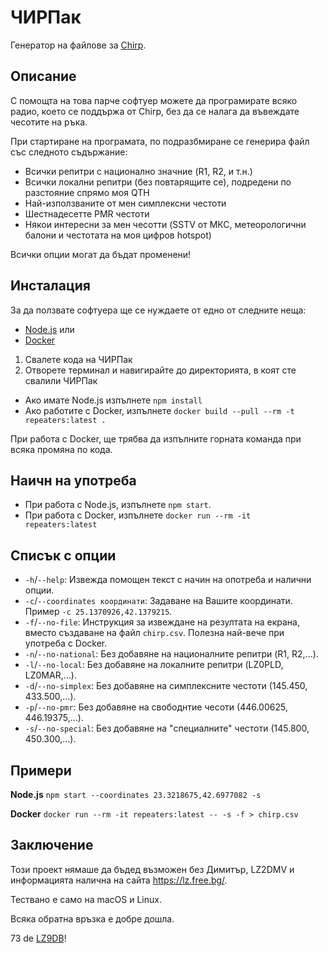 # ЧИРПак

Генератор на файлове за [Chirp](https://chirp.danplanet.com/projects/chirp/wiki/Home).

## Описание

С помощта на това парче софтуер можете да програмирате всяко радио, което се поддържа от Chirp, без да се налага да въвеждате чесотите на ръка.

При стартиране на програмата, по подразбмиране се генерира файл със следното съдържание:
- Всички репитри с национално значние (R1, R2, и т.н.)
- Всички локални репитри (без повтарящите се), подредени по разстояние спрямо моя QTH
- Най-използваните от мен симплексни честоти
- Шестнадесетте PMR честоти
- Някои интересни за мен чесотти (SSTV от МКС, метеорологични балони и честотата на моя цифров hotspot)

Всички опции могат да бъдат променени!

## Инсталация

За да ползвате софтуера ще се нуждаете от едно от следните неща:
- [Node.js](https://nodejs.org/en) или
- [Docker](https://www.docker.com/)

1. Свалете кода на ЧИРПак
2. Отворете терминал и навигирайте до директорията, в коят сте свалили ЧИРПак

- Ако имате Node.js изпълнете `npm install`
- Ако работите с Docker, изпълнете `docker build --pull --rm -t repeaters:latest .`

При работа с Docker, ще трябва да изпълните горната команда при всяка промяна по кода.

## Наичн на употреба

- При работа с Node.js, изпълнете `npm start`.
- При работа с Docker, изпълнете `docker run --rm -it repeaters:latest`


## Списък с опции

- `-h`/`--help`: Извежда помощен текст с начин на опотреба и налични опции.
- `-c`/`--coordinates координати`: Задаване на Вашите координати. Пример `-c 25.1370926,42.1379215`.
- `-f`/`--no-file`: Инструкция за извеждане на резултата на екрана, вместо създаване на файл `chirp.csv`. Полезна най-вече при употреба с Docker.
- `-n`/`--no-national`: Без добавяне на националните репитри (R1, R2,...).
- `-l`/`--no-local`: Без добавяне на локалните репитри (LZ0PLD, LZ0MAR,...).
- `-d`/`--no-simplex`: Без добавяне на симплексните честоти (145.450, 433.500,...).
- `-p`/`--no-pmr`: Без добавяне на свободнтие чесоти (446.00625, 446.19375,...).
- `-s`/`--no-special`: Без добавяне на "специалните" честоти (145.800, 450.300,...).

## Примери

**Node.js**
`npm start --coordinates 23.3218675,42.6977082 -s`

**Docker**
`docker run --rm -it repeaters:latest -- -s -f > chirp.csv`

## Заключение

Този проект нямаше да бъдед възможен без Димитър, LZ2DMV и информацията налична на сайта https://lz.free.bg/.

Тествано е само на macOS и Linux.

Всяка обратна връзка е добре дошла.

73 de [LZ9DB](https://www.qrz.com/db/lz9db)!
